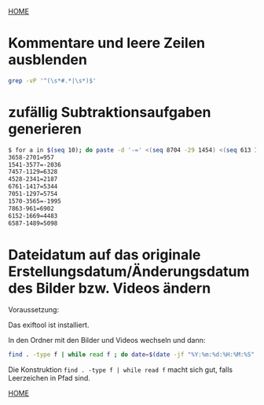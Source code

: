 [HOME](./)

# Kommentare und leere Zeilen ausblenden

```bash
grep -vP '^(\s*#.*|\s*)$'
```

# zufällig Subtraktionsaufgaben generieren

```bash
$ for a in $(seq 10); do paste -d '-=' <(seq 8704 -29 1454) <(seq 613 12 3613) <(seq 8091 -41 -2179) | sed -n $(( RANDOM % 250 ))p; done
3658-2701=957
1541-3577=-2036
7457-1129=6328
4528-2341=2187
6761-1417=5344
7051-1297=5754
1570-3565=-1995
7863-961=6902
6152-1669=4483
6587-1489=5098
```

# Dateidatum auf das originale Erstellungsdatum/Änderungsdatum des Bilder bzw. Videos ändern

Voraussetzung: 

Das exiftool ist installiert.

In den Ordner mit den Bilder und Videos wechseln und dann:

```bash
find . -type f | while read f ; do date=$(date -jf "%Y:%m:%d:%H:%M:%S" $(exiftool "$f" | grep -P '^Create Date\s+:' | head -1  | awk '{print $4":"$5}') +%Y%m%d%H%M.%S); touch -t $date "$f"; done
```

Die Konstruktion `find . -type f | while read f` macht sich gut, falls Leerzeichen in Pfad sind.



[HOME](./)
